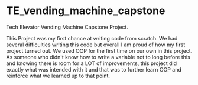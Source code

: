 # TE_vending_machine_capstone
Tech Elevator Vending Machine Capstone Project.


This Project was my first chance at writing code from scratch. We had several difficulties writing this code but overall I am proud of how my first project turned out. We used OOP for the first time on our own in this project. As someone who didn't know how to write a variable not to long before this and knowing there is room for a LOT of improvements, this project did exactly what was intended with it and that was to further learn OOP and reinforce what we learned up to that point.
